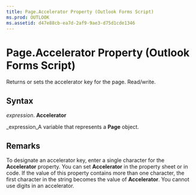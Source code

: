 ```yaml
---
title: Page.Accelerator Property (Outlook Forms Script)
ms.prod: OUTLOOK
ms.assetid: d47e88cb-ea7d-2af9-9ae3-d75d1cde1346
---
```



# Page.Accelerator Property (Outlook Forms Script)

Returns or sets the accelerator key for the page. Read/write.


## Syntax

 _expression_. **Accelerator**

 _expression_A variable that represents a  **Page** object.


## Remarks

To designate an accelerator key, enter a single character for the  **Accelerator** property. You can set **Accelerator** in the property sheet or in code. If the value of this property contains more than one character, the first character in the string becomes the value of **Accelerator**. You cannot use digits in an accelerator.


